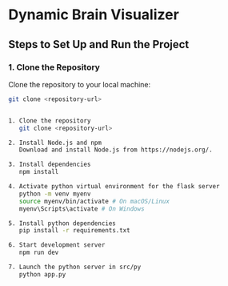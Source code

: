 # Dynamic Brain Visualizer

## Steps to Set Up and Run the Project

### 1. Clone the Repository

Clone the repository to your local machine:

```bash
git clone <repository-url>


1. Clone the repository
   git clone <repository-url>

2. Install Node.js and npm
   Download and install Node.js from https://nodejs.org/.

3. Install dependencies
   npm install

4. Activate python virtual environment for the flask server
   python -m venv myenv
   source myenv/bin/activate # On macOS/Linux
   myenv\Scripts\activate # On Windows

5. Install python dependencies
   pip install -r requirements.txt

6. Start development server
   npm run dev

7. Launch the python server in src/py
   python app.py
```
